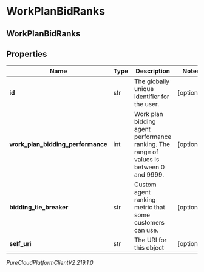 # WorkPlanBidRanks

## WorkPlanBidRanks

## Properties

|Name | Type | Description | Notes|
|------------ | ------------- | ------------- | -------------|
| **id** | str | The globally unique identifier for the user. | [optional] |
| **work_plan_bidding_performance** | int | Work plan bidding agent performance ranking. The range of values is between 0 and 9999. | [optional] |
| **bidding_tie_breaker** | str | Custom agent ranking metric that some customers can use. | [optional] |
| **self_uri** | str | The URI for this object | [optional] |



_PureCloudPlatformClientV2 219.1.0_
